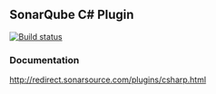 ## SonarQube C# Plugin

[![Build status](https://ci.appveyor.com/api/projects/status/jkq9jl39q569y4jh/branch/master?svg=true)](https://ci.appveyor.com/project/dbolkensteyn/sonar-csharp/branch/master)

### Documentation

http://redirect.sonarsource.com/plugins/csharp.html

